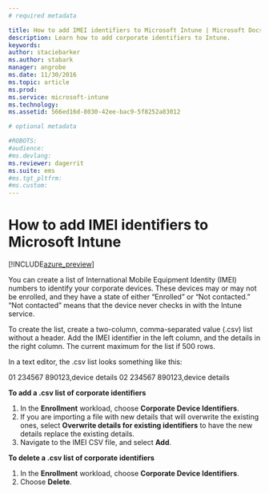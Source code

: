 ```yaml
---
# required metadata

title: How to add IMEI identifiers to Microsoft Intune | Microsoft Docs
description: Learn how to add corporate identifiers to Intune. 
keywords:
author: staciebarker
ms.author: stabark
manager: angrobe
ms.date: 11/30/2016
ms.topic: article
ms.prod:
ms.service: microsoft-intune
ms.technology:
ms.assetid: 566ed16d-8030-42ee-bac9-5f8252a83012

# optional metadata

#ROBOTS:
#audience:
#ms.devlang:
ms.reviewer: dagerrit
ms.suite: ems
#ms.tgt_pltfrm:
#ms.custom:
---
```


# How to add IMEI identifiers to Microsoft Intune

[!INCLUDE[azure_preview](../includes/azure_preview.md)]

You can create a list of International Mobile Equipment Identity (IMEI) numbers to identify your corporate devices. These devices may or may not be enrolled, and they have a state of either “Enrolled” or “Not contacted.” “Not contacted” means that the device never checks in with the Intune service. 

To create the list, create a two-column, comma-separated value (.csv) list without a header. Add the IMEI identifier in the left column, and the details in the right column. The current maximum for the list if 500 rows.

In a text editor, the .csv list looks something like this:

01 234567 890123,device details
02 234567 890123,device details

**To add a .csv list of corporate identifiers**

1. In the **Enrollment** workload, choose **Corporate Device Identifiers**.
2. If you are importing a file with new details that will overwrite the existing ones, select **Overwrite details for existing identifiers** to have the new details replace the existing details.
3. Navigate to the IMEI CSV file, and select **Add**.

**To delete a .csv list of corporate identifiers**

1. In the **Enrollment** workload, choose **Corporate Device Identifiers**.
2. Choose **Delete**.